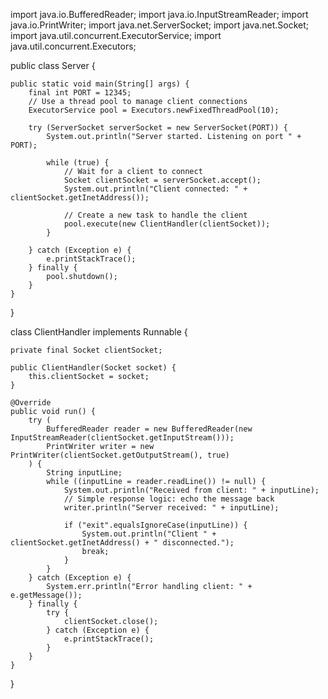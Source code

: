 import java.io.BufferedReader;
import java.io.InputStreamReader;
import java.io.PrintWriter;
import java.net.ServerSocket;
import java.net.Socket;
import java.util.concurrent.ExecutorService;
import java.util.concurrent.Executors;

public class Server {

    public static void main(String[] args) {
        final int PORT = 12345;
        // Use a thread pool to manage client connections
        ExecutorService pool = Executors.newFixedThreadPool(10); 

        try (ServerSocket serverSocket = new ServerSocket(PORT)) {
            System.out.println("Server started. Listening on port " + PORT);

            while (true) {
                // Wait for a client to connect
                Socket clientSocket = serverSocket.accept();
                System.out.println("Client connected: " + clientSocket.getInetAddress());

                // Create a new task to handle the client
                pool.execute(new ClientHandler(clientSocket));
            }

        } catch (Exception e) {
            e.printStackTrace();
        } finally {
            pool.shutdown();
        }
    }
}

class ClientHandler implements Runnable {

    private final Socket clientSocket;

    public ClientHandler(Socket socket) {
        this.clientSocket = socket;
    }

    @Override
    public void run() {
        try (
            BufferedReader reader = new BufferedReader(new InputStreamReader(clientSocket.getInputStream()));
            PrintWriter writer = new PrintWriter(clientSocket.getOutputStream(), true)
        ) {
            String inputLine;
            while ((inputLine = reader.readLine()) != null) {
                System.out.println("Received from client: " + inputLine);
                // Simple response logic: echo the message back
                writer.println("Server received: " + inputLine); 
                
                if ("exit".equalsIgnoreCase(inputLine)) {
                    System.out.println("Client " + clientSocket.getInetAddress() + " disconnected.");
                    break;
                }
            }
        } catch (Exception e) {
            System.err.println("Error handling client: " + e.getMessage());
        } finally {
            try {
                clientSocket.close();
            } catch (Exception e) {
                e.printStackTrace();
            }
        }
    }
}
